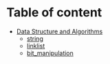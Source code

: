 # Table of content

* [Data Structure and Algorithms](DataStruct&Algorithm/README.md)
  * [string](DataStruct&Algorithm/string.md)
  * [linklist](DataStruct&Algorithm/linklist.md)
  * [bit_manipulation](DataStruct&Algorithm/bit.md)
